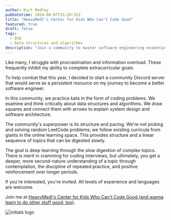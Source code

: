 ```yaml
---
author: Kurt Medley
pubDatetime: 2024-08-07T15:20:35Z
title: "HeavyMedl's Center for Kids Who Can't Code Good"
featured: true
draft: false
tags:
  - DSA
  - Data structures and algorithms
description: "Join a community to master software engineering essentials together"
---
```


Like many, I struggle with procrastination and information overload. These frequently inhibit my ability to complete extracurricular goals.

To help combat that this year, I decided to start a community Discord server that would serve as a persistent resource on my journey to become a better software engineer.

In this community, we practice kata in the form of coding problems. We examine and think critically about data structures and algorithms. We draw squares and connect them with arrows to explain system design and software architecture.

The community's superpower is its structure and pacing. We're not picking and solving random LeetCode problems; we follow existing curricula from giants in the online learning space. This provides structure and a linear sequence of topics that can be digested slowly.

The goal is deep learning through the slow digestion of complex topics. There is merit in cramming for coding interviews, but ultimately, you get a deeper, more second-nature understanding of a topic through contemplation, the discipline of repeated practice, and positive reinforcement over longer periods.

If you're interested, you're invited. All levels of experience and languages are welcome.

Join me at [HeavyMedl's Center for Kids Who Can't Code Good (and wanna learn to do other stuff good, too)](https://discord.gg/ueCbrwSKVX).

![initials logo](/assets/favicon/favicon-96x96.png)
